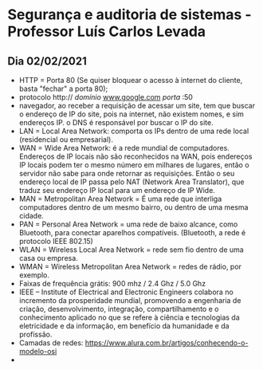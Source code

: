 # Segurança e auditoria de sistemas -Professor Luís Carlos Levada



## Dia 02/02/2021



* HTTP = Porta 80 (Se quiser bloquear o acesso à internet do cliente, basta "fechar" a porta 80);
* protocolo http:// *domínio* www.google.com *porta* :50 
* navegador, ao receber a requisição de acessar um site, tem que buscar o endereço de IP do site, pois na internet, não existem nomes, e sim endereços IP. o DNS é responsável por buscar o IP do site. 
* LAN  = Local Area Network: comporta os IPs dentro de uma rede local (residencial ou empresarial).
* WAN = Wide Area Network: é a rede mundial de computadores. Endereços de IP locais não são reconhecidos na WAN, pois endereços IP locais podem ter o mesmo número em milhares de lugares, então o servidor não sabe para onde retornar as requisições. Então o seu endereço local de IP passa pelo NAT (Network Area Translator), que traduz seu endereço IP local para um endereço de IP Wide.
* MAN = Metropolitan Area Network = É uma rede que interliga computadores dentro de um mesmo bairro, ou dentro de uma mesma cidade. 
* PAN = Personal Area Network = uma rede de baixo alcance, como Bluetooth, para conectar aparelhos compatíveis. (Bluetooth, a rede é protocolo IEEE 802.15) 
* WLAN = Wireless Local Area Network = rede sem fio dentro de uma casa ou empresa. 
* WMAN = Wireless Metropolitan Area Network = redes de rádio, por exemplo. 
* Faixas de frequência grátis: 900 mhz / 2.4 Ghz / 5.0 Ghz
* IEEE – Institute of Electrical and Electronic Engineers colabora no incremento da prosperidade mundial, promovendo a engenharia de criação, desenvolvimento, integração, compartilhamento e o conhecimento aplicado no que se refere à ciência e tecnologias da eletricidade e da informação, em benefício da humanidade e da profissão.
* Camadas de redes: https://www.alura.com.br/artigos/conhecendo-o-modelo-osi
* 







